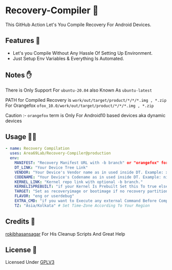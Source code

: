 # Recovery-Compiler 🤖

This GitHub Action Let's You Compile Recovery For Android Devices.

## Features 📜

 - Let's you Compile Without Any Hassle Of Setting Up Environment.
 - Just Setup Env Variables & Everything Is Automated.


## Notes ✋

There is Only Support For `ubuntu-20.04` also Known As `ubuntu-latest`

PATH for Compiled Recovery is `work/out/target/product/*/*/*.img , *.zip`
                For Orangefox `ofox_10.0/work/out/target/product/*/*/*.img , *.zip`
            
Caution :- `orangefox` term is Only For Android10 based devices aka dynamic devices

## Usage 👨‍💻

```yaml
- name: Recovery Compilation
  uses: Area69Lab/Recovery-Compiler@production
  env:
    MANIFEST: "Recovery Manifest URL with -b branch" or "orangefox" for orangefox
    DT_LINK: "Your Device Tree Link"
    VENDOR: "Your Device's Vendor name as in used inside DT. Example: xiaomi, samsung, asus, etc."
    CODENAME: "Your Device's Codename as in used inside DT. Example: nikel, phoenix, ginkgo, etc."
    KERNEL_LINK: "Kernel repo link with optional -b branch."
    KERNELISPREBUILT: "if your Kernel Is Prebuilt Set this To true else leave it emptly"
    TARGET: "Set as recoveryimage or bootimage if no recovery partition avaiable"
    FLAVOR: "eng or userdebug"
    EXTRA_CMD: "if you want to Execute any external Command Before Compilation Starts"
    TZ: "Asia/Kolkata" # Set Time-Zone According To Your Region
```

## Credits 🥰

[rokibhasansagar](https://github.com/rokibhasansagar) For His Cleanup Scripts And Great Help

## License 🔖

Licensed Under [GPLV3](https://github.com/Carbonatedblack/Recovery-Compiler/blob/production/LICENSE)
